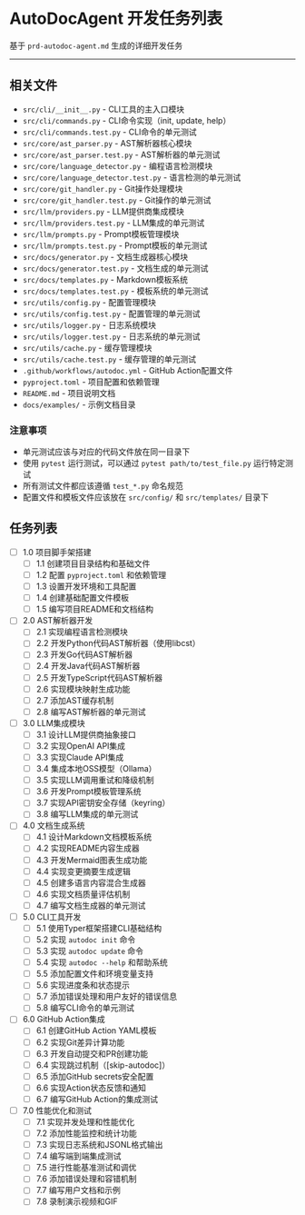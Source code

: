 # AutoDocAgent 开发任务列表

基于 `prd-autodoc-agent.md` 生成的详细开发任务

---

## 相关文件

- `src/cli/__init__.py` - CLI工具的主入口模块
- `src/cli/commands.py` - CLI命令实现（init, update, help）
- `src/cli/commands.test.py` - CLI命令的单元测试
- `src/core/ast_parser.py` - AST解析器核心模块
- `src/core/ast_parser.test.py` - AST解析器的单元测试
- `src/core/language_detector.py` - 编程语言检测模块
- `src/core/language_detector.test.py` - 语言检测的单元测试
- `src/core/git_handler.py` - Git操作处理模块
- `src/core/git_handler.test.py` - Git操作的单元测试
- `src/llm/providers.py` - LLM提供商集成模块
- `src/llm/providers.test.py` - LLM集成的单元测试
- `src/llm/prompts.py` - Prompt模板管理模块
- `src/llm/prompts.test.py` - Prompt模板的单元测试
- `src/docs/generator.py` - 文档生成器核心模块
- `src/docs/generator.test.py` - 文档生成的单元测试
- `src/docs/templates.py` - Markdown模板系统
- `src/docs/templates.test.py` - 模板系统的单元测试
- `src/utils/config.py` - 配置管理模块
- `src/utils/config.test.py` - 配置管理的单元测试
- `src/utils/logger.py` - 日志系统模块
- `src/utils/logger.test.py` - 日志系统的单元测试
- `src/utils/cache.py` - 缓存管理模块
- `src/utils/cache.test.py` - 缓存管理的单元测试
- `.github/workflows/autodoc.yml` - GitHub Action配置文件
- `pyproject.toml` - 项目配置和依赖管理
- `README.md` - 项目说明文档
- `docs/examples/` - 示例文档目录

### 注意事项

- 单元测试应该与对应的代码文件放在同一目录下
- 使用 `pytest` 运行测试，可以通过 `pytest path/to/test_file.py` 运行特定测试
- 所有测试文件都应该遵循 `test_*.py` 命名规范
- 配置文件和模板文件应该放在 `src/config/` 和 `src/templates/` 目录下

## 任务列表

- [ ] 1.0 项目脚手架搭建
  - [ ] 1.1 创建项目目录结构和基础文件
  - [ ] 1.2 配置 `pyproject.toml` 和依赖管理
  - [ ] 1.3 设置开发环境和工具配置
  - [ ] 1.4 创建基础配置文件模板
  - [ ] 1.5 编写项目README和文档结构

- [ ] 2.0 AST解析器开发
  - [ ] 2.1 实现编程语言检测模块
  - [ ] 2.2 开发Python代码AST解析器（使用libcst）
  - [ ] 2.3 开发Go代码AST解析器
  - [ ] 2.4 开发Java代码AST解析器
  - [ ] 2.5 开发TypeScript代码AST解析器
  - [ ] 2.6 实现模块映射生成功能
  - [ ] 2.7 添加AST缓存机制
  - [ ] 2.8 编写AST解析器的单元测试

- [ ] 3.0 LLM集成模块
  - [ ] 3.1 设计LLM提供商抽象接口
  - [ ] 3.2 实现OpenAI API集成
  - [ ] 3.3 实现Claude API集成
  - [ ] 3.4 集成本地OSS模型（Ollama）
  - [ ] 3.5 实现LLM调用重试和降级机制
  - [ ] 3.6 开发Prompt模板管理系统
  - [ ] 3.7 实现API密钥安全存储（keyring）
  - [ ] 3.8 编写LLM集成的单元测试

- [ ] 4.0 文档生成系统
  - [ ] 4.1 设计Markdown文档模板系统
  - [ ] 4.2 实现README内容生成器
  - [ ] 4.3 开发Mermaid图表生成功能
  - [ ] 4.4 实现变更摘要生成逻辑
  - [ ] 4.5 创建多语言内容混合生成器
  - [ ] 4.6 实现文档质量评估机制
  - [ ] 4.7 编写文档生成器的单元测试

- [ ] 5.0 CLI工具开发
  - [ ] 5.1 使用Typer框架搭建CLI基础结构
  - [ ] 5.2 实现 `autodoc init` 命令
  - [ ] 5.3 实现 `autodoc update` 命令
  - [ ] 5.4 实现 `autodoc --help` 和帮助系统
  - [ ] 5.5 添加配置文件和环境变量支持
  - [ ] 5.6 实现进度条和状态提示
  - [ ] 5.7 添加错误处理和用户友好的错误信息
  - [ ] 5.8 编写CLI命令的单元测试

- [ ] 6.0 GitHub Action集成
  - [ ] 6.1 创建GitHub Action YAML模板
  - [ ] 6.2 实现Git差异计算功能
  - [ ] 6.3 开发自动提交和PR创建功能
  - [ ] 6.4 实现跳过机制（[skip-autodoc]）
  - [ ] 6.5 添加GitHub secrets安全配置
  - [ ] 6.6 实现Action状态反馈和通知
  - [ ] 6.7 编写GitHub Action的集成测试

- [ ] 7.0 性能优化和测试
  - [ ] 7.1 实现并发处理和性能优化
  - [ ] 7.2 添加性能监控和统计功能
  - [ ] 7.3 实现日志系统和JSONL格式输出
  - [ ] 7.4 编写端到端集成测试
  - [ ] 7.5 进行性能基准测试和调优
  - [ ] 7.6 添加错误处理和容错机制
  - [ ] 7.7 编写用户文档和示例
  - [ ] 7.8 录制演示视频和GIF 